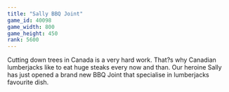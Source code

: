 ```yaml
---
title: "Sally BBQ Joint"
game_id: 40098
game_width: 800
game_height: 450
rank: 5600
---
```

Cutting down trees in Canada is a very hard work. That?s why Canadian lumberjacks like to eat huge steaks every now and than. Our heroine Sally has just opened a brand new BBQ Joint that specialise in lumberjacks favourite dish.